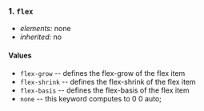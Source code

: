 ### 1. `flex`
* *elements:* none
* *inherited:* no 

#### Values

* `flex-grow` -- defines the flex-grow of the flex item
* `flex-shrink` -- defines the flex-shrink of the flex item
* `flex-basis` -- defines the flex-basis of the flex item
* `none` -- this keyword computes to 0 0 auto;